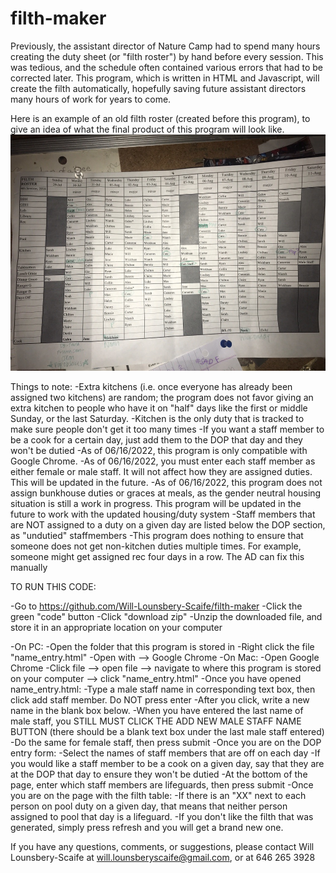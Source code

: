 # filth-maker

Previously, the assistant director of Nature Camp had to spend many hours creating the duty sheet (or "filth roster") by hand before every session. This was tedious, and the schedule often contained various errors that had to be corrected later. This program, which is written in HTML and Javascript, will create the filth automatically, hopefully saving future assistant directors many hours of work for years to come.


Here is an example of an old filth roster (created before this program), to give an idea of what the final product of this program will look like.
![](Images/filthImage.png)


Things to note:
    -Extra kitchens (i.e. once everyone has already been assigned two kitchens) are random; the program does not favor giving an extra kitchen to people who have it on "half" days like the first or middle Sunday, or the last Saturday.
    -Kitchen is the only duty that is tracked to make sure people don't get it too many times
    -If you want a staff member to be a cook for a certain day, just add them to the DOP that day and they won't be dutied
    -As of 06/16/2022, this program is only compatible with Google Chrome.
    -As of 06/16/2022, you must enter each staff member as either female or male staff. It will not affect how they are assigned duties. This will be updated in the future.
    -As of 06/16/2022, this program does not assign bunkhouse duties or graces at meals, as the gender neutral housing situation is still a work in progress. This program will be updated in the future to work with the updated housing/duty system
    -Staff members that are NOT assigned to a duty on a given day are listed below the DOP section, as "undutied" staffmembers
    -This program does nothing to ensure that someone does not get non-kitchen duties multiple times. For example, someone might get assigned rec four days in a row. The AD can fix
    this manually



TO RUN THIS CODE:

-Go to https://github.com/Will-Lounsbery-Scaife/filth-maker
-Click the green "code" button
-Click "download zip"
-Unzip the downloaded file, and store it in an appropriate location on your computer

-On PC:
    -Open the folder that this program is stored in
    -Right click the file "name_entry.html"
    -Open with --> Google Chrome
-On Mac:
    -Open Google Chrome
    -Click file --> open file --> navigate to where this program is stored on your computer --> click "name_entry.html"
-Once you have opened name_entry.html:
    -Type a male staff name in corresponding text box, then click add staff member. Do NOT press enter
    -After you click, write a new name in the blank box below.
    -When you have entered the last name of male staff, you STILL MUST CLICK THE ADD NEW MALE STAFF NAME BUTTON (there should be a blank text box under the last male staff entered)
    -Do the same for female staff, then press submit
-Once you are on the DOP entry form:
    -Select the names of staff members that are off on each day
    -If you would like a staff member to be a cook on a given day, say that they are at the DOP that day to ensure they won't be dutied
    -At the bottom of the page, enter which staff members are lifeguards, then press submit
-Once you are on the page with the filth table:
    -If there is an "XX" next to each person on pool duty on a given day, that means that neither person assigned to pool that day is a lifeguard.
    -If you don't like the filth that was generated, simply press refresh and you will get a brand new one.


If you have any questions, comments, or suggestions, please contact Will Lounsbery-Scaife at will.lounsberyscaife@gmail.com, or at 646 265 3928
    